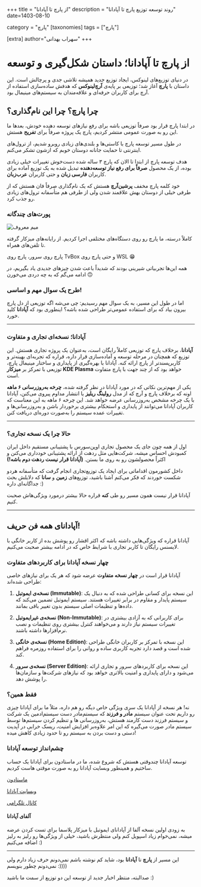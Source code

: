 +++
title = "از پارچ تا آپادانا"
description = "روند توسعه توزیع پارچ تا آپادانا"
date=1403-08-10

category = "پارچ"
[taxonomies]
tags = ["پارچ"]

[extra]
author="سهراب بهدانی"
+++


# از پارچ تا آپادانا؛ داستان شکل‌گیری و توسعه

در دنیای توزیع‌های لینوکس، ایجاد توزیع جدید همیشه تلاشی جدی و پرچالش است. این داستان با **پارچ** آغاز شد؛ توزیعی بر پایه‌ی **آرچ‌لینوکس** که هدفش ساده‌سازی استفاده از آرچ برای کاربران حرفه‌ای و علاقه‌مندان به سیستم‌های مینیمال بود.

<!-- more -->



## چرا پارچ؟ چرا این نام‌گذاری؟

در ابتدا پارچ قرار بود صرفاً توزیعی باشه برای رفع نیاز‌های توسعه دهنده خودش، بعدها ما این رو به صورت عمومی منتشر کردیم، پارچ یک پروژه صرفاً برای **تفریح** هستش. 

در طول مسیر توسعه پارچ با کاستی‌ها و بلندی‌های زیادی روبرو شدیم، از ترول‌های اینترنتی تا حمایت جانانه دوستان خوبم که ازشون تشکر می‌کنم. 

هدف توسعه پارچ از ابتدا تا الان که پارچ ۳ ساله‌ شده دست‌خوش تغییرات خیلی زیادی بوده، از یک محصول **صرفاً برای رفع نیاز توسعه‌دهنده** تبدیل شده به یک توزیع آماده برای کاربران **فارسی زبان** و حتی کاربران **عرب‌زبان**.


خود کلمه پارچ مخفف **پرشین‌آرچ** هستش که یک نام‌گذاری صرفاً فان هستش که از طرفی خیلی‌ از دوستان بهش علاقمند شدن ولی از طرفی هم متأسفانه ترول‌های زیادی رو جذب کرد.


### پورت‌های چندگانه

![میم معروف](./content/images/parchtoapadana/meme.jpg)


کاملاً درسته، ما پارچ رو روی دستگاه‌های مختلفی اجرا کردیم. از رایانه‌های میزکار گرفته تا تلفن‌های همراه.

پارچ روی سرور، پارچ روی TvBox و حتی پارچ روی WSL 😁


همه این‌ها تجربیاتی شیرینی بودند که شدیداً باعث شدن چیزهای جدیدی یاد بگیریم، در ادامه می‌گم که به چه دردی می‌خورن 🙃

### طرح یک سوال مهم و اساسی!

اما در طول این مسیر، به یک سوال مهم رسیدیم: چی می‌شه اگه توزیعی از دل پارچ بیرون بیاد که برای استفاده عمومی‌تر طراحی شده باشه؟ اینطوری بود که **آپادانا** کلید خورد.

---

### آپادانا؛ نسخه‌ای تجاری و متفاوت

**آپادانا**، برخلاف پارچ که توزیعی کاملاً رایگان است، به‌عنوان یک پروژه تجاری هستش.
این توزیع که همچنان در مرحله توسعه و آماده‌سازی قرار داره، قراره که تجربه‌ای بهینه‌تر و کاربرپسندتر از پارچ ارائه کنه. آپادانا با بهره‌گیری از پایداری و ساختار مینیمال پارچ، توزیعی با تمرکز بر **میزکار KDE Plasma** خواهد بود که از چند جهت با پارچ متفاوت است.

یکی از مهم‌ترین نکاتی که در مورد آپادانا در نظر گرفته شده، **چرخه به‌روزرسانی ۶ ماهه** اونه که برخلاف پارچ و آرچ که از مدل **رولینگ ریلیز** یا انتشار مداوم پیروی می‌کنن، آپادانا با یک چرخه مشخص به‌روزرسانی عرضه خواهد شد. این چرخه ۶ ماهه به این معناست که کاربران آپادانا می‌توانند از پایداری و استحکام بیشتری برخوردار باشن و به‌روزرسانی‌ها و تغییرات عمده سیستم را به‌صورت دوره‌ای دریافت کنن.

---

### حالا چرا یک نسخه تجاری؟

اول از همه چون جای یک محصول تجاری اوپن‌سورس با پشتیبانی مستقیم داخل ایران کمبودش احساس میشه، شرکت‌هایی مثل ردهت از ارائه پشتیبانی خودداری می‌کنن و اکثراً محصولشون رو به روی ما بستن. **(آپادانا قرار نیست ردهت دوم باشه!)**

داخل کشورمون اقداماتی برای ایجاد یک توزیع‌تجاری انجام گرفت که متأسفانه هردو شکست خوردند که فکر می‌کنم آشنا باشید، توزیع‌های **زمین** و **سانا** که دلایلش بحث جداگانه‌ای داره :)


آپادانا قرار نیست همون مسیر رو طی **کنه** قراره حالا بیشتر درمورد ویژگی‌هاش صحبت کنیم.

---
## آپادانای همه فن حریف!

آپادانا قراره که ویژگی‌هایی داشته باشه که اکثر اقشار رو پوشش بده از کاربر خانگی با لایسنس رایگان تا کاربر تجاری با شرایط خاص که در ادامه بیشتر صحبت می‌کنیم.

### چهار نسخه آپادانا برای کاربردهای متفاوت

آپادانا قرار است در **چهار نسخه متفاوت** عرضه شود که هر یک برای نیازهای خاصی طراحی شده‌اند:

1. **نسخه‌ی ایموتبل (Immutable)**: این نسخه برای کسانی طراحی شده که به دنبال یک سیستم پایدار و مقاوم در برابر تغییرات هستند. سیستم ایموتبل تضمین می‌کند که داده‌ها و تنظیمات اصلی سیستم بدون تغییر باقی بمانند.

2. **نسخه‌ی غیرایموتبل (Non-Immutable)**: برای کاربرانی که به آزادی بیشتری در تغییرات سیستم نیاز دارند و می‌خواهند کنترل بیشتری روی تنظیمات و نصب نرم‌افزارها داشته باشند.

3. **نسخه‌ی خانگی (Home Edition)**: این نسخه با تمرکز بر کاربران خانگی طراحی شده است و قصد دارد تجربه کاربری ساده و روانی را برای استفاده روزمره فراهم کند.

4. **نسخه‌ی سرور (Server Edition)**: این نسخه برای کاربردهای سرور و تجاری ارائه می‌شود و دارای پایداری و امنیت بالاتری خواهد بود که نیازهای شرکت‌ها و سازمان‌ها را پوشش دهد.


### فقط همین؟
نه! هر نسخه از آپادانا یک سری ویژگی خاص دیگه رو هم داره، مثلاً ما برای آپادانا چیزی رو داریم تحت عنوان سیستم **مادر و فرزند** که سیستم‌مادر دست سیستم‌ادمین یک شرکت و سیستم فرزند دست کارمند هستش، به‌روزرسانی ها و تنظیم کردن سیستم‌ها توسط سیستم مادر صورت می‌گیره که این امر علاوه‌بر افزایش امنیت، ریسک خرابی در آپدیت دستی و دست بردن به سیستم رو تا حدود زیادی کاهش میده!

### چشم‌انداز توسعه آپادانا

توسعه آپادانا چندوقتی هستش که شروع شده، ما در ماستادون برای آپادانا یک حساب ساختیم و همینطور وبسایت آپادانا رو به صورت موقتی هاست کردیم.

[ماستادون](https://fosstodon.org/@apadana)

[وبسایت آپادانا](https://apadanalinux.ir)

[کانال تلگرامی](https://t.me/apadanalinux)


#### آلفای آپادانا

به زودی اولین نسخه آلفا از آپادانای ایموتبل با میزکار پلاسما برای تست کردن عرضه میشه، نمی‌خوام زیاد اسپویل کنم ولی منتظرش باشید، خیلی از ویژگی‌ها رو رلیز به رلیز اضافه می‌کنیم :)

---

این مسیر از **پارچ** تا **آپادانا** بود، شاید کم نوشته باشم نمی‌دونم حرف زیاد دارم ولی نمی‌دونم چطور بنویسم :))))

صدالبته، منتظر اخبار جدید از توسعه این دو توزیع از سمت ما باشید :)

